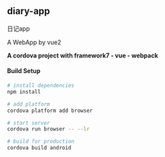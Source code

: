 ## diary-app
日记app

A WebApp by vue2

**A cordova project with framework7 - vue - webpack**

#### Build Setup

``` bash
# install dependencies
npm install

# add platform
cordova platform add browser

# start server
cordova run browser -- --lr

# build for production
cordova build android
